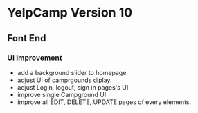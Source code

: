 
# YelpCamp Version 10

## Font End

### UI Improvement
* add a background slider to homepage
* adjust UI of camprgounds diplay.
* adjust Login, logout, sign in pages's UI
* improve single Campground UI
* improve all EDIT, DELETE, UPDATE pages of every elements.